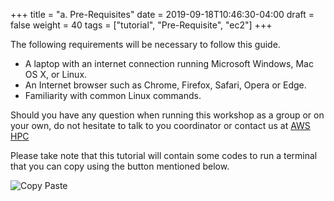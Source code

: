 +++
title = "a. Pre-Requisites"
date = 2019-09-18T10:46:30-04:00
draft = false
weight = 40
tags = ["tutorial", "Pre-Requisite", "ec2"]
+++

The following requirements will be necessary to follow this guide.

- A laptop with an internet connection running Microsoft Windows, Mac OS X, or Linux.
- An Internet browser such as Chrome, Firefox, Safari, Opera or Edge.
- Familiarity with common Linux commands.

Should you have any question when running this workshop as a group or on your own, do not hesitate to talk to you coordinator or contact us at [AWS HPC](https://aws.amazon.com/hpc/)

Please take note that this tutorial will contain some codes to run a terminal that you can copy using the button mentioned below.

![Copy Paste](/images/introductory-steps/copy-paste.png)
